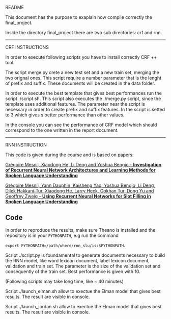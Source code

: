 README

This document has the purpose to exaplain how compile correctly the final_project.

Inside the directory final_project there are two sub directories: crf and rnn.

-------------------------------------------------------------------------------------

CRF INSTRUCTIONS

In order to execute following scripts you have to install correctly CRF ++ tool.

The script merge.py crete a new test set and a new train set, merging the two orignal ones. This script require a number parameter that is the lenght of prefix and suffix. These documents will be created in the data folder.

In order to execute the best template that gives best performances run the script ./script.sh. This script also executes the ./merge.py script, since the template uses additional features. The parameter near the script is necessary in order to create prefix and suffix features. In the script is setted to 3 which gives s better performance than other values.

In the console you can see the performance of CRF model which should correspond to the one written in the report document.

-----------------------------------------------------------------------------------

RNN INSTRUCTION

This code is given during the course and is based on papers:

[Grégoire Mesnil, Xiaodong He, Li Deng and Yoshua Bengio - **Investigation of Recurrent Neural Network Architectures and Learning Methods for Spoken Language Understanding**](http://www.iro.umontreal.ca/~lisa/pointeurs/RNNSpokenLanguage2013.pdf)

[Grégoire Mesnil, Yann Dauphin, Kaisheng Yao, Yoshua Bengio, Li Deng, Dilek Hakkani-Tur, Xiaodong He, Larry Heck, Gokhan Tur, Dong Yu and Geoffrey Zweig - **Using Recurrent Neural Networks for Slot Filling in Spoken Language Understanding**](http://www.iro.umontreal.ca/~lisa/pointeurs/taslp_RNNSLU_final_doubleColumn.pdf)

## Code

In order to reproduce the results, make sure Theano is installed and the
repository is in your `PYTHONPATH`, e.g run the command

`export PYTHONPATH=/path/where/rnn_slu/is:$PYTHONPATH`.

Script ./script.py <number parameter> is foundamental to generate documents necessary to build the RNN model, like word lexicon document, label lexicon document, validation and train set.
The parameter is the size of the validation set and consequently of the train set. Best performance is given with 10.

(Following scripts may take long time, like ~ 40 minutes)

Script ./launch_elman.sh allow to exectue the Elman model that gives best results. The result are visible in console. 

Script ./launch_jordan.sh allow to exectue the Elman model that gives best results. The result are visible in console. 

